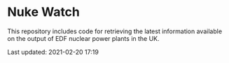 # Nuke Watch

This repository includes code for retrieving the latest information available on the output of EDF nuclear power plants in the UK.

Last updated: 2021-02-20 17:19